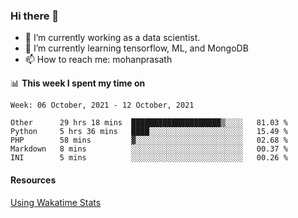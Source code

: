 ### Hi there 👋

- 🔭 I’m currently working as a data scientist.
- 🌱 I’m currently learning tensorflow, ML, and MongoDB
- 📫 How to reach me: mohanprasath

📊 **This week I spent my time on**
<!--START_SECTION:waka-->
```text
Week: 06 October, 2021 - 12 October, 2021

Other      29 hrs 18 mins  ████████████████████▒░░░░   81.03 % 
Python     5 hrs 36 mins   ████░░░░░░░░░░░░░░░░░░░░░   15.49 % 
PHP        58 mins         ▓░░░░░░░░░░░░░░░░░░░░░░░░   02.68 % 
Markdown   8 mins          ░░░░░░░░░░░░░░░░░░░░░░░░░   00.37 % 
INI        5 mins          ░░░░░░░░░░░░░░░░░░░░░░░░░   00.26 % 
```
<!--END_SECTION:waka-->

#### Resources
[Using Wakatime Stats](https://github.com/marketplace/actions/waka-readme)
